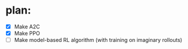 # plan:
- [x] Make A2C
- [x] Make PPO
- [ ] Make model-based RL algorithm (with training on imaginary rollouts)
